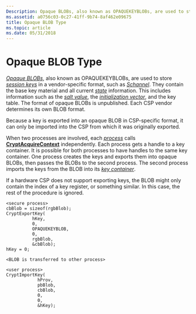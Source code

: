 ```yaml
---
Description: Opaque BLOBs, also known as OPAQUEKEYBLOBs, are used to store session keys in a vendor-specific format, such as Schannel.
ms.assetid: a0756c03-0c27-41ff-9b74-8af462e09675
title: Opaque BLOB Type
ms.topic: article
ms.date: 05/31/2018
---
```


# Opaque BLOB Type

[*Opaque BLOBs*](https://msdn.microsoft.com/library/ms721599(v=VS.85).aspx), also known as OPAQUEKEYBLOBs, are used to store [*session keys*](https://msdn.microsoft.com/library/ms721625(v=VS.85).aspx) in a vendor-specific format, such as [*Schannel*](https://msdn.microsoft.com/library/ms721625(v=VS.85).aspx). They contain the base key material and all current [*state*](https://msdn.microsoft.com/library/ms721625(v=VS.85).aspx) information. This includes information such as the [*salt value*](https://msdn.microsoft.com/library/ms721625(v=VS.85).aspx), the [*initialization vector*](https://msdn.microsoft.com/library/ms721588(v=VS.85).aspx), and the key table. The format of opaque BLOBs is unpublished. Each CSP vendor determines its own BLOB format.

Because a key is exported into an opaque BLOB in CSP-specific format, it can only be imported into the CSP from which it was originally exported.

When two processes are involved, each [*process*](https://msdn.microsoft.com/library/ms721603(v=VS.85).aspx) calls [**CryptAcquireContext**](/windows/desktop/api/Wincrypt/nf-wincrypt-cryptacquirecontexta) independently. Each process gets a handle to a key container. It is possible for both processes to have handles to the same key container. One process creates the keys and exports them into opaque BLOBs, then passes the BLOBs to the second process. The second process imports the keys from the BLOB into its [*key container*](https://msdn.microsoft.com/library/ms721590(v=VS.85).aspx).

If a hardware CSP does not support exporting keys, the BLOB might only contain the index of a key register, or something similar. In this case, the rest of the procedure is ignored.

``` syntax
<secure process>
cbBlob = sizeof(rgbBlob);
CryptExportKey(
          hKey, 
          0, 
          OPAQUEKEYBLOB, 
          0, 
          rgbBlob, 
          &cbBlob);
hKey = 0;

<BLOB is transferred to other process>

<user process>
CryptImportKey(
            hProv, 
            pbBlob, 
            cbBlob, 
            0, 
            0, 
            &hKey);
```

 

 



